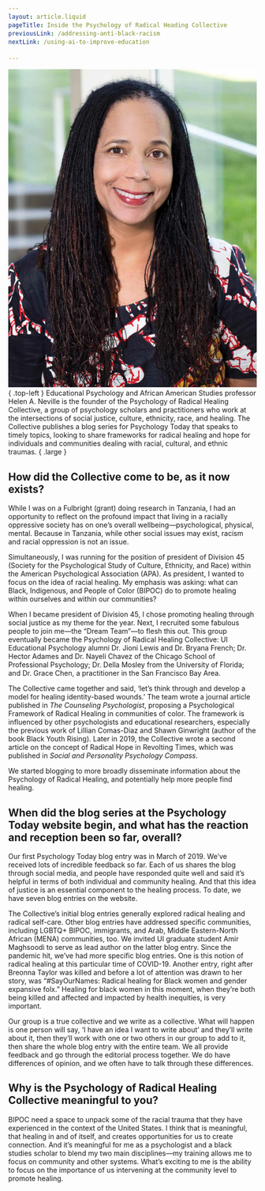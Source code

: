 ```yaml
---
layout: article.liquid
pageTitle: Inside the Psychology of Radical Heading Collective
previousLink: /addressing-anti-black-racism
nextLink: /using-ai-to-improve-education

---
```

![Helen Neville](/img/helen-neville.png){ .top-left } Educational Psychology and African American Studies professor Helen A. Neville is the founder of the Psychology of Radical Healing Collective, a group of psychology scholars and practitioners who work at the intersections of social justice, culture, ethnicity, race, and healing. The Collective publishes a blog series for Psychology Today that speaks to timely topics, looking to share frameworks for radical healing and hope for individuals and communities dealing with racial, cultural, and ethnic traumas. { .large }

## How did the Collective come to be, as it now exists?

While I was on a Fulbright (grant) doing research in Tanzania, I had an opportunity to reflect on the profound impact that living in a racially oppressive society has on one’s overall wellbeing—psychological, physical, mental. Because in Tanzania, while other social issues may exist, racism and racial oppression is not an issue.

Simultaneously, I was running for the position of president of Division 45 (Society for the Psychological Study of Culture, Ethnicity, and Race) within the American Psychological Association (APA). As president, I wanted to focus on the idea of racial healing. My emphasis was asking: what can Black, Indigenous, and People of Color (BIPOC) do to promote healing within ourselves and within our communities? 

When I became president of Division 45, I chose promoting healing through social justice as my theme for the year. Next, I recruited some fabulous people to join me—the “Dream Team”—to flesh this out. This group eventually became the Psychology of Radical Healing Collective: UI Educational Psychology alumni Dr. Jioni Lewis and Dr. Bryana French; Dr. Hector Adames and Dr. Nayeli Chavez of the Chicago School of Professional Psychology; Dr. Della Mosley from the University of Florida; and Dr. Grace Chen, a practitioner in the San Francisco Bay Area.

The Collective came together and said, ‘let’s think through and develop a model for healing identity-based wounds.’ The team wrote a journal article published in *The Counseling Psychologist*, proposing a Psychological Framework of Radical Healing in communities of color. The framework is influenced by other psychologists and educational researchers, especially the previous work of Lillian Comas-Diaz and Shawn Ginwright (author of the book Black Youth Rising). Later in 2019, the Collective wrote a second article on the concept of Radical Hope in Revolting Times, which was published in *Social and Personality Psychology Compass*.

We started blogging to more broadly disseminate information about the Psychology of Radical Healing, and potentially help more people find healing.

## When did the blog series at the Psychology Today website begin, and what has the reaction and reception been so far, overall?

Our first Psychology Today blog entry was in March of 2019. We’ve received lots of incredible feedback so far. Each of us shares the blog through social media, and people have responded quite well and said it’s helpful in terms of both individual and community healing. And that this idea of justice is an  essential component to the healing process. To date, we have seven blog entries on the website.

The Collective’s initial blog entries generally explored radical healing and radical self-care. Other blog entries have addressed specific communities, including LGBTQ+ BIPOC, immigrants, and Arab, Middle Eastern-North African (MENA) communities, too. We invited UI graduate student Amir Maghsoodi to serve as lead author on the latter blog entry. Since the pandemic hit, we’ve had more specific blog entries. One is this notion of radical healing at this particular time of COVID-19. Another entry, right after Breonna Taylor was killed and before a lot of attention was drawn to her story, was “#SayOurNames: Radical healing for Black women and gender expansive folx.” Healing for black women in this moment, when they’re both being killed and affected and impacted by health inequities, is very important.

Our group is a true collective and we write as a collective. What will happen is one person will say, ‘I have an idea I want to write about’ and they’ll  write about it, then they’ll work with one or two others in our group to add to it, then share  the whole blog entry with the entire team. We all provide feedback and go through the editorial process together. We do have differences of opinion, and we often have to talk through these differences.

## Why is the Psychology of Radical Healing Collective meaningful to you?

BIPOC need a space to unpack some of the racial trauma that they have experienced in the context of the United States. I think that is meaningful, that healing in and of itself, and creates opportunities for us to create connection. And it’s meaningful for me as a psychologist and a black studies scholar to blend my two main disciplines—my training allows me to focus on community and other systems. What’s exciting to me is the ability to focus on the importance of us intervening at the community level to promote healing. 
